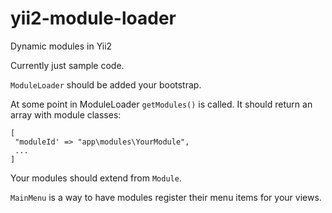 # yii2-module-loader
Dynamic modules in Yii2


Currently just sample code.

`ModuleLoader` should be added your bootstrap.

At some point in ModuleLoader `getModules()` is called. It should return an array with module classes:
```
[
 "moduleId' => "app\modules\YourModule",
 ...
]
```

Your modules should extend from `Module`.

`MainMenu` is a way to have modules register their menu items for your views.
